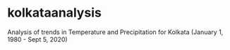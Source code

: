 # kolkataanalysis
Analysis of trends in Temperature and Precipitation for Kolkata (January 1, 1980 -  Sept 5, 2020)

